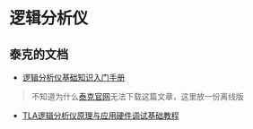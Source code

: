 # 逻辑分析仪
## 泰克的文档
+ [逻辑分析仪基础知识入门手册](./pdf/逻辑分析仪基础知识入门手册.pdf)
> 不知道为什么[泰克官网](https://www.tek.com.cn/regional-pages/cn/cn---learning---logic-analyzer-tutorial)无法下载这篇文章，这里放一份离线版  

+ [TLA逻辑分析仪原理与应用硬件调试基础教程](https://download.tek.com/document/LA_basic.pdf)